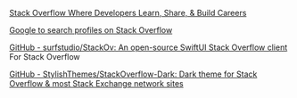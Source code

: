 
[Stack Overflow Where Developers Learn, Share, & Build Careers](https://stackoverflow.com/)

[Google to search profiles on Stack Overflow](https://recruitin.net/stackoverflow.php)

[GitHub - surfstudio/StackOv: An open-source SwiftUI Stack Overflow client](https://github.com/surfstudio/StackOv)
For Stack Overflow

[GitHub - StylishThemes/StackOverflow-Dark: Dark theme for Stack Overflow & most Stack Exchange network sites](https://github.com/StylishThemes/StackOverflow-Dark)
